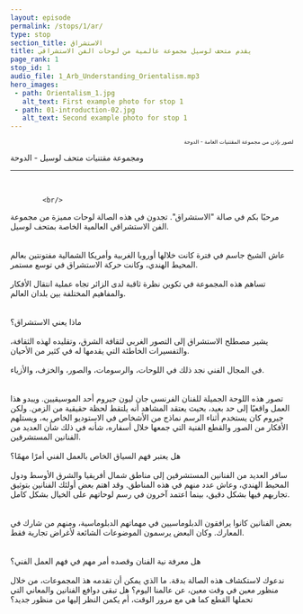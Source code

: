 ```yaml
---
layout: episode
permalink: /stops/1/ar/
type: stop
section_title: الاستشراق
title: يقدم متحف لوسيل مجموعة عالمية من لوحات الفن الاستشراقي 
page_rank: 1
stop_id: 1
audio_file: 1_Arb_Understanding_Orientalism.mp3
hero_images:
 - path: Orientalism_1.jpg
   alt_text: First example photo for stop 1
 - path: 01-introduction-02.jpg
   alt_text: Second example photo for stop 1
---
```


<!---

Replace this section of text with the full transcript of your audio guide stop. Use a second level heading to flag the person speaking

## Person speaking (second level heading)

> And this blockquote is styled to make it clear that this section really is someone speaking. Colored text 

And we can go back to a normal transcript. White text

### A third level heading - COlored

The example audio used here is borrowed from [NASA](http://www.nasa.gov/connect/sounds/index.html#Discovery) under the terms of their [usage guidelines](http://www.nasa.gov/multimedia/guidelines/index.html). This is just a test clip, so you'll need to replace it!

--->


<p dir="rtl" lang="ar"><sup><sub> لصور بإذن من مجموعة المقتنيات العامة - الدوحة 

ومجموعة مقتنيات متحف لوسيل - الدوحة   </sub></sup></p>

___________________

<br>

><p dir="rtl" lang="ar">
			<br/>
مرحبًا بكم في صالة "الاستشراق". تجدون في هذه الصالة لوحات مميزة من مجموعة الفن الاستشراقي العالمية الخاصة بمتحف لوسيل.  
			<br/>
			<br/>
عاش الشيخ جاسم في فترة كانت خلالها أوروبا الغربية وأمريكا الشمالية مفتونتين بعالم المحيط الهندي، وكانت حركة الاستشراق في توسع مستمر. 
			<br/>
			<br/>
تساهم هذه المجموعة في تكوين نظرة ثاقبة لدى الزائر تجاه عملية انتقال الأفكار والمفاهيم المختلفة بين بلدان العالم.  
			<br/>
			<br/>
ماذا يعني الاستشراق؟ 
			<br/>
			<br/>
يشير مصطلح الاستشراق إلى التصور الغربي لثقافة الشرق، وتقليده لهذه الثقافة، والتفسيرات الخاطئة التي يقدمها له في كثير من الأحيان. 
			<br/>
			<br/>
في المجال الفني نجد ذلك في اللوحات، والرسومات، والصور، والخزف، والأزياء.  
			<br/>
			<br/>
تصور هذه اللوحة الجميلة للفنان الفرنسي جان ليون جيروم أحد الموسيقيين. ويبدو هذا العمل واقعيًا إلى حد بعيد، بحيث يعتقد المشاهد أنه يلتقط لحظة حقيقية من الزمن. ولكن جيروم كان يستخدم أثناء الرسم نماذج من الأشخاص في الاستوديو الخاص به، ويستلهم الأفكار من الصور والقطع الفنية التي جمعها خلال أسفاره، شأنه في ذلك شأن العديد من الفنانين المستشرقين. 
			<br/>
			<br/>
هل يعتبر فهم السياق الخاص بالعمل الفني أمرًا مهمًا؟ 
			<br/>
			<br/>
سافر العديد من الفنانين المستشرقين إلى مناطق شمال أفريقيا والشرق الأوسط ودول المحيط الهندي، وعاش عدد منهم في هذه المناطق. وقد اهتم بعض أولئك الفنانين بتوثيق تجاربهم فيها بشكل دقيق، بينما اعتمد آخرون في رسم لوحاتهم على الخيال بشكل كامل.   
			<br/>
			<br/>
بعض الفنانين كانوا يرافقون الدبلوماسيين في مهماتهم الدبلوماسية، ومنهم من شارك في المعارك.  وكان البعض يرسمون الموضوعات الشائعة لأغراض تجارية فقط.  
			<br/>
			<br/>
هل معرفة نية الفنان وقصده أمر مهم في فهم العمل الفني؟ 
			<br/>
			<br/>
ندعوك لاستكشاف هذه الصالة بدقة. ما الذي يمكن أن تقدمه هذ المجموعات، من خلال منظور  معين في وقت معين، عن عالمنا اليوم؟ هل تبقى دوافع الفنانين والمعاني التي تحملها القطع كما هي مع مرور الوقت، أم يكمن النظر إليها  من منظور جديد؟ 
			<br/>
			<br/>
		</p> 
